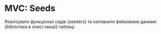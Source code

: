 # MVC: Seeds

Реалізувати функціонал сидів (seeders) та наповнити фейковими даними (бібліотека в описі лекції) таблиці